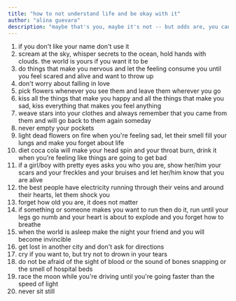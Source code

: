 ```yaml
---
title: "how to not understand life and be okay with it"
author: "alina guevara"
description: "maybe that's you, maybe it's not -- but odds are, you can relate at least a little to the desire to be well-liked. who doesn't want to feel accepted, respected, and appreciated?"
---
```


1. if you don't like your name don't use it
2. scream at the sky, whisper secrets to the ocean, hold hands with clouds. the world is yours if you want it to be
3. do things that make you nervous and let the feeling consume you until you feel scared and alive and want to throw up
4. don't worry about falling in love
5. pick flowers whenever you see them and leave them wherever you go
6. kiss all the things that make you happy and all the things that make you sad, kiss everything that makes you feel anything
7. weave stars into your clothes and always remember that you came from them and will go back to them again someday
8. never empty your pockets
9. light dead flowers on fire when you're feeling sad, let their smell fill your lungs and make you forget about life
10. diet coca cola will make your head spin and your throat burn, drink it when you're feeling like things are going to get bad
11. if a girl/boy with pretty eyes asks you who you are, show her/him your scars and your freckles and your bruises and let her/him know that you are alive
12. the best people have electricity running through their veins and around their hearts, let them shock you
13. forget how old you are, it does not matter
14. if something or someone makes you want to run then do it, run until your legs go numb and your heart is about to explode and you forget how to breathe
15. when the world is asleep make the night your friend and you will become invincible
16. get lost in another city and don't ask for directions
17. cry if you want to, but try not to drown in your tears
18. do not be afraid of the sight of blood or the sound of bones snapping or the smell of hospital beds
19. race the moon while you're driving until you're going faster than the speed of light
20. never sit still
